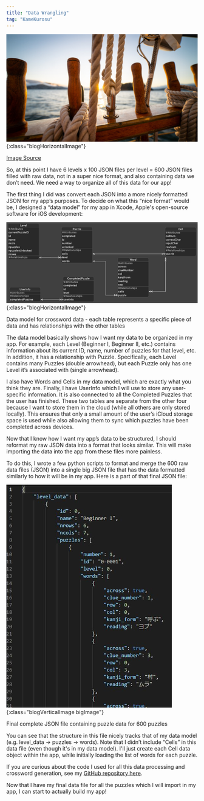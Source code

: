 ```yaml
---
title: "Data Wrangling"
tag: "KameKurosu"
---
```


![Ropes and Knots on a Ship](/assets/images/blog-kamekurosu/headers/ship-ropes.jpg){:class="blogHorizontalImage"}
<figcaption class="blogImageSourceCaption"><a href="https://unsplash.com/photos/u-qKOduhSqg"><u>Image Source</u></a></figcaption>

So, at this point I have 6 levels x 100 JSON files per level = 600 JSON files filled with raw data, not in a super nice format, and also containing data we don’t need. We need a way to organize all of this data for our app! <!--more-->

The first thing I did was convert each JSON into a more nicely formatted JSON for my app’s purposes. To decide on what this “nice format” would be, I designed a “data model” for my app in Xcode, Apple's open-source software for iOS development:

![Data Model](/assets/images/blog-kamekurosu/data-model.png){:class="blogHorizontalImage"}
<figcaption class="blogImageCaption">Data model for crossword data - each table represents a specific piece of data and has relationships with the other tables</figcaption>

The data model basically shows how I want my data to be organized in my app. For example, each Level (Beginner I, Beginner II, etc.) contains information about its current ID, name, number of puzzles for that level, etc. In addition, it has a relationship with Puzzle. Specifically, each Level contains many Puzzles (double arrowhead), but each Puzzle only has one Level it’s associated with (single arrowhead).

I also have Words and Cells in my data model, which are exactly what you think they are. Finally, I have UserInfo which I will use to store any user-specific information. It is also connected to all the Completed Puzzles that the user has finished. These two tables are separate from the other four because I want to store them in the cloud (while all others are only stored locally). This ensures that only a small amount of the user’s iCloud storage space is used while also allowing them to sync which puzzles have been completed across devices.

Now that I know how I want my app’s data to be structured, I should reformat my raw JSON data into a format that looks similar. This will make importing the data into the app from these files more painless.

To do this, I wrote a few python scripts to format and merge the 600 raw data files (JSON) into a single big JSON file that has the data formatted similarly to how it will be in my app. Here is a part of that final JSON file:

![Formatted JSON Puzzle Data](/assets/images/blog-kamekurosu/formatted-json-puzzle-data.jpg){:class="blogVerticalImage bigImage"}
<figcaption class="blogImageCaption">Final complete JSON file containing puzzle data for 600 puzzles</figcaption>

You can see that the structure in this file nicely tracks that of my data model (e.g. level_data -> puzzles -> words). Note that I didn’t include “Cells” in this data file (even though it's in my data model). I'll just create each Cell data object within the app, while initially loading the list of words for each puzzle.

If you are curious about the code I used for all this data processing and crossword generation, see my [<u>GitHub repository here</u>](https://github.com/jonstrutz11/KameKurosuPuzzleGeneration).

Now that I have my final data file for all the puzzles which I will import in my app, I can start to actually build my app!
